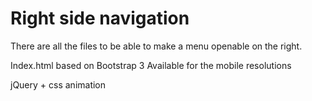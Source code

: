 # Right side navigation
There are all the files to be able to make a menu openable on the right.

Index.html based on Bootstrap 3
Available for the mobile resolutions

jQuery + css animation
